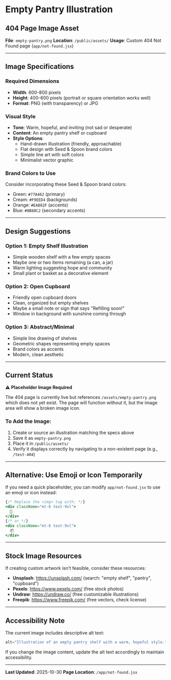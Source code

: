# Empty Pantry Illustration

## 404 Page Image Asset

**File**: `empty-pantry.png`
**Location**: `/public/assets/`
**Usage**: Custom 404 Not Found page (`app/not-found.jsx`)

---

## Image Specifications

### Required Dimensions
- **Width**: 600-800 pixels
- **Height**: 400-600 pixels (portrait or square orientation works well)
- **Format**: PNG (with transparency) or JPG

### Visual Style
- **Tone**: Warm, hopeful, and inviting (not sad or desperate)
- **Content**: An empty pantry shelf or cupboard
- **Style Options**:
  - Hand-drawn illustration (friendly, approachable)
  - Flat design with Seed & Spoon brand colors
  - Simple line art with soft colors
  - Minimalist vector graphic

### Brand Colors to Use
Consider incorporating these Seed & Spoon brand colors:
- Green: `#77A462` (primary)
- Cream: `#F9EED4` (backgrounds)
- Orange: `#EA802F` (accents)
- Blue: `#0B88C2` (secondary accents)

---

## Design Suggestions

### Option 1: Empty Shelf Illustration
- Simple wooden shelf with a few empty spaces
- Maybe one or two items remaining (a can, a jar)
- Warm lighting suggesting hope and community
- Small plant or basket as a decorative element

### Option 2: Open Cupboard
- Friendly open cupboard doors
- Clean, organized but empty shelves
- Maybe a small note or sign that says "Refilling soon!"
- Window in background with sunshine coming through

### Option 3: Abstract/Minimal
- Simple line drawing of shelves
- Geometric shapes representing empty spaces
- Brand colors as accents
- Modern, clean aesthetic

---

## Current Status

⚠️ **Placeholder Image Required**

The 404 page is currently live but references `/assets/empty-pantry.png` which does not yet exist. The page will function without it, but the image area will show a broken image icon.

### To Add the Image:

1. Create or source an illustration matching the specs above
2. Save it as `empty-pantry.png`
3. Place it in `/public/assets/`
4. Verify it displays correctly by navigating to a non-existent page (e.g., `/test-404`)

---

## Alternative: Use Emoji or Icon Temporarily

If you need a quick placeholder, you can modify `app/not-found.jsx` to use an emoji or icon instead:

```jsx
{/* Replace the <img> tag with: */}
<div className="mt-6 text-9xl">
  🏪
</div>
{/* or */}
<div className="mt-6 text-9xl">
  📦
</div>
```

---

## Stock Image Resources

If creating custom artwork isn't feasible, consider these resources:
- **Unsplash**: https://unsplash.com/ (search: "empty shelf", "pantry", "cupboard")
- **Pexels**: https://www.pexels.com/ (free stock photos)
- **Undraw**: https://undraw.co/ (free customizable illustrations)
- **Freepik**: https://www.freepik.com/ (free vectors, check license)

---

## Accessibility Note

The current image includes descriptive alt text:
```jsx
alt="Illustration of an empty pantry shelf with a warm, hopeful style."
```

If you change the image content, update the alt text accordingly to maintain accessibility.

---

**Last Updated**: 2025-10-30
**Page Location**: `/app/not-found.jsx`
